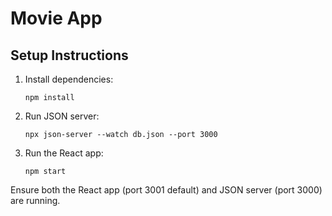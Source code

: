 # Movie App

## Setup Instructions

1. Install dependencies:
   ```
   npm install
   ```

2. Run JSON server:
   ```
   npx json-server --watch db.json --port 3000
   ```

3. Run the React app:
   ```
   npm start
   ```

Ensure both the React app (port 3001 default) and JSON server (port 3000) are running.